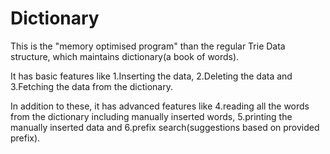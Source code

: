# Dictionary

This is the "memory optimised program" than the regular Trie Data structure, which maintains dictionary(a book of words).

It has basic features like 
            1.Inserting the data,
            2.Deleting the data and 
            3.Fetching the data from the dictionary.

In addition to these, it has advanced features like
            4.reading all the words from the dictionary including manually inserted words,
            5.printing the manually inserted data and
            6.prefix search(suggestions based on provided prefix).
